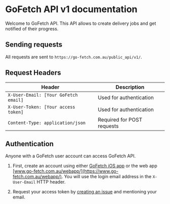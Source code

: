 # GoFetch API v1 documentation

Welcome to GoFetch API. This API allows to create delivery jobs and get notified of their progress.

## Sending requests

All requests are sent to `https://go-fetch.com.au/public_api/v1/`.

## Request Headers

| Header | Description |
| --- | --- |
| `X-User-Email: [Your GoFetch email]` | Used for authentication |
| `X-User-Token: [Your access token]` | Used for authentication |
| `Content-Type: application/json` | Required for POST requests |

## Authentication

Anyone with a GoFetch user account can access GoFetch API.

1. First, create an account using either [GoFetch iOS app](https://itunes.apple.com/au/app/gofetch/id1045358128?mt=8) or the web app [www.go-fetch.com.au/webapp/](https://www.go-fetch.com.au/webapp/). You will use the login email address in the `X-User-Email` HTTP header.

1. Request your access token by [creating an issue](/GoFetchDeliveries/api-v1/issues/new) and mentioning your email.

